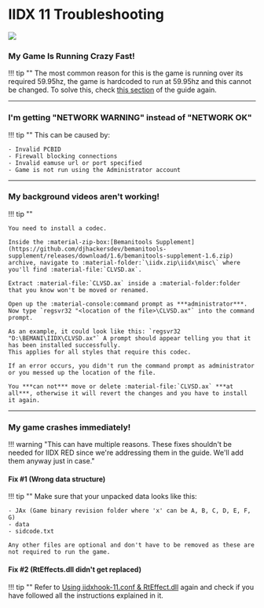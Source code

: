 # IIDX 11 Troubleshooting
<img src="/img/iidx11/RED_logo.png">

### My Game Is Running Crazy Fast!

!!! tip ""
	The most common reason for this is the game is running over its required 59.95hz, the game is hardcoded to run at 59.95hz and this cannot be changed. To solve this, check [this section](setup.md#game-resolution-and-locking-fps) of the guide again.

---
### I'm getting "NETWORK WARNING" instead of "NETWORK OK"

!!! tip ""
	This can be caused by:

	- Invalid PCBID
	- Firewall blocking connections
	- Invalid eamuse url or port specified
	- Game is not run using the Administrator account 

---
### My background videos aren't working!

!!! tip ""

	You need to install a codec.
	
	Inside the :material-zip-box:[Bemanitools Supplement](https://github.com/djhackersdev/bemanitools-supplement/releases/download/1.6/bemanitools-supplement-1.6.zip) archive, navigate to :material-folder:`\iidx.zip\iidx\misc\` where you'll find :material-file:`CLVSD.ax`.

	Extract :material-file:`CLVSD.ax` inside a :material-folder:folder that you know won't be moved or renamed.

	Open up the :material-console:command prompt as ***administrator***. Now type `regsvr32 "<location of the file>\CLVSD.ax"` into the command prompt.

	As an example, it could look like this: `regsvr32 "D:\BEMANI\IIDX\CLVSD.ax"` A prompt should appear telling you that it has been installed successfully.
	This applies for all styles that require this codec.

	If an error occurs, you didn't run the command prompt as administrator or you messed up the location of the file.

	You ***can not*** move or delete :material-file:`CLVSD.ax` ***at all***, otherwise it will revert the changes and you have to install it again.

---
### My game crashes immediately!

!!! warning "This can have multiple reasons. These fixes shouldn't be needed for IIDX RED since we're addressing them in the guide. We'll add them anyway just in case."

#### Fix #1 (Wrong data structure)

!!! tip ""
	Make sure that your unpacked data looks like this:

	- JAx (Game binary revision folder where 'x' can be A, B, C, D, E, F, G)
	- data
	- sidcode.txt
	
	Any other files are optional and don't have to be removed as these are not required to run the game.

#### Fix #2 (RtEffects.dll didn't get replaced)

!!! tip ""
	Refer to [Using iidxhook-11.conf & RtEffect.dll](setup.md#using-iidxhook-11conf-rteffectdll) again and check if you have followed all the instructions explained in it.
